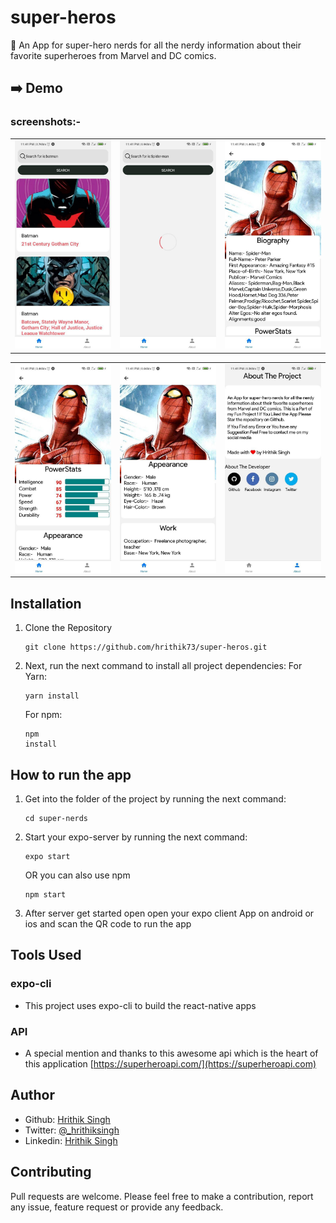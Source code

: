 # super-heros
 :pencil:
An App for super-hero nerds for all the nerdy information about their favorite superheroes from Marvel and DC comics.

## :arrow_right:  Demo
<!-- <p float="left"> -->
<!-- <img src="super-nerds/../screenshots/demo.gif" width="400" height ="700"/> </p-->

  
### screenshots:-  
|                                                          |                                                          |                                                          |
| -------------------------------------------------------- | -------------------------------------------------------- | -------------------------------------------------------- |
| <img src="super-nerds/../screenshots/1.jpg" width="400"> | <img src="super-nerds/../screenshots/2.jpg" width="400"> | <img src="super-nerds/../screenshots/3.jpg" width="400"> |

|                                                          |                                                          |                                                          |
| -------------------------------------------------------- | -------------------------------------------------------- | -------------------------------------------------------- |
| <img src="super-nerds/../screenshots/4.jpg" width="400"> | <img src="super-nerds/../screenshots/5.jpg" width="400"> | <img src="super-nerds/../screenshots/6.jpg" width="400"> |

## Installation

1. Clone the Repository
  
   <pre><code>git clone https://github.com/hrithik73/super-heros.git</code></pre>

2. Next, run the next command to install all project dependencies:
   For Yarn: <pre><code>yarn install</code></pre>
   For npm: <pre><code>npm install</code></pre>

## How to run the app
1. Get into the folder of the project by running the next command:

   <pre><code>cd super-nerds</code></pre>

2. Start your expo-server by running the next command:

    <pre><code>expo start</code></pre> 
   OR you can also use npm <pre><code>npm start</code></pre>

3. After server get started open open your expo client App on android or ios and scan the QR code to run the app

## Tools Used 
### expo-cli
 - This project uses expo-cli to build the react-native apps
### API 
- A special mention and thanks to this awesome api which is the heart of this application
[https://superheroapi.com/](https://superheroapi.com)

## Author
- Github: [Hrithik Singh](https://github.com/hrithik73)
- Twitter: [@_hrithiksingh](https://www.twitter.com/_hrithiksingh)
- Linkedin: [Hrithik Singh](https://www.linkedin.com/in/hrithik-singh-a8547b198/)


## Contributing
Pull requests are welcome. Please feel free to make a contribution, report any issue, feature request or provide any feedback.
